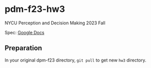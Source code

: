 # pdm-f23-hw3
NYCU Perception and Decision Making 2023 Fall

Spec: [Google Docs](https://docs.google.com/document/d/10vEbFE372HeNocKmyQws_-5Dff27dhH60boNyF-QqMk/edit?usp=sharing)

## Preparation
In your original dpm-f23 directory, `git pull` to get new `hw3` directory.
